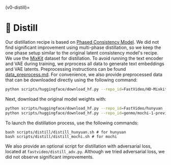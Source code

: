 (v0-distill)=
# 🎯 Distill
Our distillation recipe is based on [Phased Consistency Model](https://github.com/G-U-N/Phased-Consistency-Model). We did not find significant improvement using multi-phase distillation, so we keep the one phase setup similar to the original latent consistency model's recipe.
We use the [MixKit](https://huggingface.co/datasets/LanguageBind/Open-Sora-Plan-v1.1.0/tree/main/all_mixkit) dataset for distillation. To avoid running the text encoder and VAE during training, we prprocess all data to generate text embeddings and VAE latents.
Preprocessing instructions can be found [data_preprocess.md](#v0-data-preprocess). For convenience, we also provide preprocessed data that can be downloaded directly using the following command:

```bash
python scripts/huggingface/download_hf.py --repo_id=FastVideo/HD-Mixkit-Finetune-Hunyuan --local_dir=data/HD-Mixkit-Finetune-Hunyuan --repo_type=dataset
```

Next, download the original model weights with:

```bash
python scripts/huggingface/download_hf.py --repo_id=FastVideo/hunyuan --local_dir=data/hunyuan --repo_type=model # original hunyuan
python scripts/huggingface/download_hf.py --repo_id=genmo/mochi-1-preview --local_dir=data/mochi --repo_type=model # original mochi
```

To launch the distillation process, use the following commands:

```
bash scripts/distill/distill_hunyuan.sh # for hunyuan
bash scripts/distill/distill_mochi.sh # for mochi
```

We also provide an optional script for distillation with adversarial loss, located at `fastvideo/distill_adv.py`. Although we tried adversarial loss, we did not observe significant improvements.
